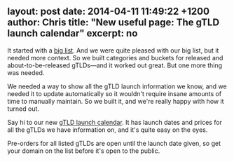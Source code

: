 layout: post
date: 2014-04-11 11:49:22 +1200
author: Chris
title: "New useful page: The gTLD launch calendar"
excerpt: no
----

It started with a [big list](https://iwantmyname.com/domains/new-gtld-domain-extensions). And we were quite pleased with our big list, but it needed more context. So we built categories and buckets for released and about-to-be-released gTLDs—and it worked out great. But one more thing was needed. 

We needed a way to show all the gTLD launch information we know, and we needed it to update automatically so it wouldn't require insane amounts of time to manually maintain. So we built it, and we're really happy with how it turned out. 

Say hi to our new [gTLD launch calendar](https://iwantmyname.com/domains/new-gtld-launch-dates). It has launch dates and prices for all the gTLDs we have information on, and it's quite easy on the eyes. 

Pre-orders for all listed gTLDs are open until the launch date given, so get your domain on the list before it's open to the public.
